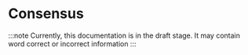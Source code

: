# Consensus

:::note
Currently, this documentation is in the draft stage. It may contain word correct or incorrect information
:::
